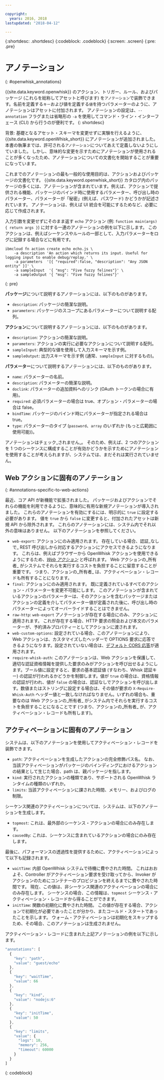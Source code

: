 ```yaml
---

copyright:
  years: 2016, 2018
lastupdated: "2018-04-12"

---
```


{:shortdesc: .shortdesc}
{:codeblock: .codeblock}
{:screen: .screen}
{:pre: .pre}

# アノテーション
{: #openwhisk_annotations}

{{site.data.keyword.openwhisk}} のアクション、トリガー、ルール、およびパッケージ (これらを総称してアセットと呼びます) を`アノテーション`で装飾できます。名前を定義する`キー`および値を定義する`値`を持つパラメーターのように、アノテーションはアセットに付加されます。 アノテーションの設定は、`--annotation` フラグまたは省略形の `-a` を使用してコマンド・ライン・インターフェース (CLI) から行うのが便利です。
{: shortdesc}

背景: 基礎となるアセット・スキーマを変更せずに実験を行えるように、{{site.data.keyword.openWhisk_short}} にアノテーションが追加されました。 本書の執筆までは、許可される`アノテーション`についてあえて定義しないようにしていました。 しかし、意味的な変更を示すためにアノテーションが使用されることが多くなったため、アノテーションについての文書化を開始することが重要になっています。

これまでのアノテーションの最も一般的な使用目的は、アクションおよびパッケージの文書化です。 {{site.data.keyword.openwhisk_short}} カタログ内のパッケージの多くには、アノテーションが含まれています。例えば、アクションで提供される機能、パッケージのバインド時に使用するパラメーター、呼び出し時のパラメーター、パラメーターが「秘密」(例えば、パスワード) かどうかが記述されています。 アノテーションは、例えば UI 統合を可能にするためなど、必要に応じて作成されます。

入力引数を変更せずにそのまま返す `echo` アクション (例: `function main(args) { return args }`) に対する一連のアノテーションの例を以下に示します。 このアクションは、例えばシーケンスやルールの一部として、入力パラメーターをログに記録する場合などに有用です。
```
ibmcloud fn action create echo echo.js \
    -a description 'An action which returns its input. Useful for logging input to enable debug/replay.' \
    -a parameters  '[{ "required":false, "description": "Any JSON entity" }]' \
    -a sampleInput  '{ "msg": "Five fuzzy felines"}' \
    -a sampleOutput '{ "msg": "Five fuzzy felines"}'
```
{: pre}

**パッケージ**について説明するアノテーションには、以下のものがあります。

- `description`: パッケージの簡潔な説明。
- `parameters`: パッケージのスコープにあるパラメーターについて説明する配列。

**アクション**について説明するアノテーションには、以下のものがあります。

- `description`: アクションの簡潔な説明。
- `parameters`: アクションの実行に必要なアクションについて説明する配列。
- `sampleInput`: 典型的な値を使用して入力スキーマを示す例。
- `sampleOutput`: 出力スキーマを示す例 (通常、`sampleInput` に対するもの)。

**パラメーター**について説明するアノテーションには、以下のものがあります。

- `name`: パラメーターの名前。
- `description`: パラメーターの簡潔な説明。
- `doclink`: パラメーターの追加資料へのリンク (OAuth トークンの場合に有用)。
- `required`: 必須パラメーターの場合は true、オプション・パラメーターの場合は false。
- `bindTime`: パッケージのバインド時にパラメーターが指定される場合は true。
- `type`: パラメーターのタイプ (`password`、`array` のいずれか (もっと広範囲に使用可能))。

アノテーションはチェック_されません_。 そのため、例えば、2 つのアクションを 1 つのシーケンスに構成することが有効かどうかを示すためにアノテーションを使用することが考えられますが、システムでは、まだそれは実行されていません。

## Web アクションに固有のアノテーション
{: #annotations-specific-to-web-actions}

最近、コア API が新機能で拡張されました。 パッケージおよびアクションでそれらの機能を利用できるように、意味的に有用な新規アノテーションが導入されました。 これらのアノテーションを有効にするには、明示的に `true` に設定する必要があります。 値を `true` から `false` に変更すると、付加されたアセットは新規 API から除外されます。 これらのアノテーションには、システム内でそれ以外の意味はありません。 以下のアノテーションを参照してください。

- `web-export`: アクションにのみ適用されます。 存在している場合、認証_なしで_ REST 呼び出しから対応するアクションにアクセスできるようになります。 これらは、例えばブラウザーから OpenWhisk アクションを使用できるようにするため、[_Web アクション_](openwhisk_webactions.html) と呼ばれます。 Web アクションの_所有者_ がシステムでそれらを実行するコストを負担することに留意することが重要です。 つまり、アクションの_所有者_ は、アクティベーション・レコードも所有することになります。
- `final`: アクションにのみ適用されます。 既に定義されているすべてのアクション・パラメーターを変更不可能にします。 このアノテーションが含まれているアクションのパラメーターは、そのアクションを含むパッケージまたはアクションの定義を介してパラメーター値が定義された後に、呼び出し時のパラメーターによってオーバーライドすることはできません。
- `raw-http`: `web-export` アノテーションが存在する場合にのみ、アクションに適用されます。 これが存在する場合、HTTP 要求の照会および本文のパラメーターが、予約済みプロパティーとしてアクションに渡されます。
- `web-custom-options`: 設定されている場合、このアノテーションにより、Web アクションは、カスタマイズしたヘッダーで OPTIONS 要求に応答できるようになります。設定されていない場合は、[デフォルト CORS 応答](openwhisk_webactions.html#options-requests)が適用されます。
- `require-whisk-auth`: このアノテーションは、Web アクションを保護して、適切な認証資格情報を提供した要求のみがアクションを呼び出せるようにします。ブール値に設定すると、要求の基本認証値 (すなわち、Whisk 認証キー) の認証が行われるかどうかを制御します。値が `true` の場合は、資格情報の認証が行われ、値が `false` の場合は、認証なしでアクションを呼び出します。数値またはストリングに設定する場合は、その値が要求の `X-Require-Whisk-Auth` ヘッダー値と一致しなければなりません。いずれの場合も、重要なのは Web アクションの_所有者_ がシステム内でそれらを実行するコストを負担することになることです (つまり、アクションの_所有者_ が、アクティベーション・レコードも所有します)。

## アクティベーションに固有のアノテーション

システムは、以下のアノテーションを使用してアクティベーション・レコードを装飾できます。

- `path`: アクティベーションを生成したアクションの完全修飾パス名。 なお、当該アクティベーションがパッケージのバインディングにおけるアクションの結果として生じた場合、path は、親パッケージを指します。
- `kind`: 実行されたアクションの種類であり、サポートされる OpenWhisk ランタイムの種類のいずれか。
- `limits`: 当該アクティベーションに課された時間、メモリー、およびログの制限。

シーケンス関連のアクティベーションについては、システムは、以下のアノテーションを生成します。

- `topmost`: これは、最外部のシーケンス・アクションの場合にのみ存在します。
- `causedBy`: これは、シーケンスに含まれているアクションの場合にのみ存在します。

最後に、パフォーマンスの透過性を提供するために、アクティベーションによって以下も記録されます。

- `waitTime`: 内部 OpenWhisk システムで待機に費やされた時間。 これはおおよそ、Controller がアクティベーション要求を受け取ってから、Invoker がアクションのためにコンテナーのプロビジョンを終えるまでに費やされた時間です。 現在、この値は、非シーケンス関連のアクティベーションの場合にのみ存在します。 シーケンスの場合、この情報は、`topmost` シーケンス・アクティベーション・レコードから得ることができます。
- `initTime`: 関数の初期化に費やされた時間。 この値が存在する場合、アクションで初期化が必要であったことが分かり、またコールド・スタートであったことを示します。 ウォーム・アクティベーションは初期化をスキップするため、その場合、このアノテーションは生成されません。

アクティベーション・レコードに含まれた上記アノテーションの例を以下に示します。

```javascript
"annotations": [
  {
    "key": "path",
    "value": "guest/echo"
  },
  {
    "key": "waitTime",
    "value": 66
  },
  {
    "key": "kind",
    "value": "nodejs:6"
  },
  {
    "key": "initTime",
    "value": 50
  },
  {
    "key": "limits",
    "value": {
      "logs": 10,
      "memory": 256,
      "timeout": 60000
    }
  }
]
```
{: codeblock}
